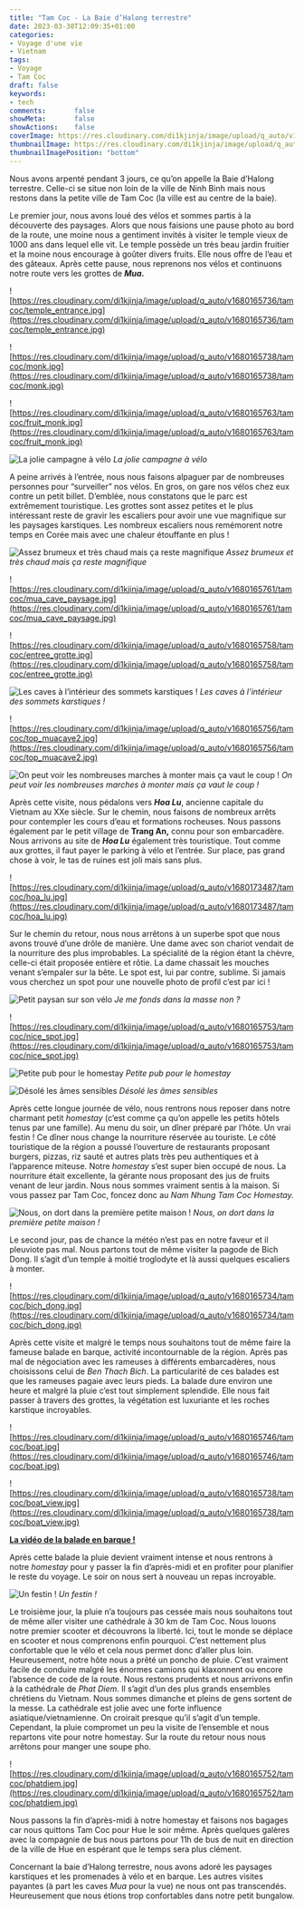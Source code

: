 ```yaml
---
title: "Tam Coc - La Baie d’Halong terrestre"
date: 2023-03-30T12:09:35+01:00
categories:
- Voyage d'une vie
- Vietnam
tags:
- Voyage
- Tam Coc
draft: false
keywords:
- tech
comments:       false
showMeta:       false
showActions:    false
coverImage: https://res.cloudinary.com/di1kjinja/image/upload/q_auto/v1680165749/tamcoc/pub_homestay.jpg
thumbnailImage: https://res.cloudinary.com/di1kjinja/image/upload/q_auto/v1680165746/tamcoc/boat.jpg
thumbnailImagePosition: "bottom"
---
```


Nous avons arpenté pendant 3 jours, ce qu’on appelle la Baie d’Halong terrestre. Celle-ci se situe non loin de la ville de Ninh Binh mais nous restons dans la petite ville de Tam Coc (la ville est au centre de la baie). 

Le premier jour, nous avons loué des vélos et sommes partis à la découverte des paysages. Alors que nous faisions une pause photo au bord de la route, une moine nous a gentiment invités à visiter le temple vieux de 1000 ans dans lequel elle vit. Le temple possède un très beau jardin fruitier et la moine nous encourage à goûter divers fruits. Elle nous offre de l’eau et des gâteaux. Après cette pause, nous reprenons nos vélos et continuons notre route vers les grottes de *****Mua.***** 

![https://res.cloudinary.com/di1kjinja/image/upload/q_auto/v1680165736/tamcoc/temple_entrance.jpg](https://res.cloudinary.com/di1kjinja/image/upload/q_auto/v1680165736/tamcoc/temple_entrance.jpg)

![https://res.cloudinary.com/di1kjinja/image/upload/q_auto/v1680165738/tamcoc/monk.jpg](https://res.cloudinary.com/di1kjinja/image/upload/q_auto/v1680165738/tamcoc/monk.jpg)

![https://res.cloudinary.com/di1kjinja/image/upload/q_auto/v1680165763/tamcoc/fruit_monk.jpg](https://res.cloudinary.com/di1kjinja/image/upload/q_auto/v1680165763/tamcoc/fruit_monk.jpg)

![La jolie campagne à vélo](https://res.cloudinary.com/di1kjinja/image/upload/q_auto/v1680165761/tamcoc/promenade_velo.jpg)
*La jolie campagne à vélo*

A peine arrivés à l’entrée, nous nous faisons alpaguer par de nombreuses personnes pour “surveiller” nos vélos. En gros, on gare nos vélos chez eux contre un petit billet. D’emblée, nous constatons que le parc est extrêmement touristique. Les grottes sont assez petites et le plus intéressant reste de gravir les escaliers pour avoir une vue magnifique sur les paysages karstiques. Les nombreux escaliers nous remémorent notre temps en Corée mais avec une chaleur étouffante en plus ! 

![Assez brumeux et très chaud mais ça reste magnifique](https://res.cloudinary.com/di1kjinja/image/upload/q_auto/v1680165755/tamcoc/view_from_top.jpg)
*Assez brumeux et très chaud mais ça reste magnifique*

![https://res.cloudinary.com/di1kjinja/image/upload/q_auto/v1680165761/tamcoc/mua_cave_paysage.jpg](https://res.cloudinary.com/di1kjinja/image/upload/q_auto/v1680165761/tamcoc/mua_cave_paysage.jpg)

![https://res.cloudinary.com/di1kjinja/image/upload/q_auto/v1680165758/tamcoc/entree_grotte.jpg](https://res.cloudinary.com/di1kjinja/image/upload/q_auto/v1680165758/tamcoc/entree_grotte.jpg)

![Les caves à l’intérieur des sommets karstiques !](https://res.cloudinary.com/di1kjinja/image/upload/q_auto/v1680165736/tamcoc/cave.jpg)
*Les caves à l’intérieur des sommets karstiques !*

![https://res.cloudinary.com/di1kjinja/image/upload/q_auto/v1680165756/tamcoc/top_muacave2.jpg](https://res.cloudinary.com/di1kjinja/image/upload/q_auto/v1680165756/tamcoc/top_muacave2.jpg)

![On peut voir les nombreuses marches à monter mais ça vaut le coup !](https://res.cloudinary.com/di1kjinja/image/upload/q_auto/v1680165737/tamcoc/sightseeing.jpg)
*On peut voir les nombreuses marches à monter mais ça vaut le coup !*

Après cette visite, nous pédalons vers *****Hoa Lu*****, ancienne capitale du Vietnam au XXe siècle. Sur le chemin, nous faisons de nombreux arrêts pour contempler les cours d’eau et formations rocheuses. Nous passons également par le petit village de **********Trang An,********** connu pour son embarcadère. Nous arrivons au site de *******Hoa Lu******* également très touristique. Tout comme aux grottes, il faut payer le parking à vélo et l’entrée. Sur place, pas grand chose à voir, le tas de ruines est joli mais sans plus. 

![https://res.cloudinary.com/di1kjinja/image/upload/q_auto/v1680173487/tamcoc/hoa_lu.jpg](https://res.cloudinary.com/di1kjinja/image/upload/q_auto/v1680173487/tamcoc/hoa_lu.jpg)

Sur le chemin du retour, nous nous arrêtons à un superbe spot que nous avons trouvé d’une drôle de manière. Une dame avec son chariot vendait de la nourriture des plus improbables. La spécialité de la région étant la chèvre, celle-ci était proposée entière et rôtie. La dame chassait les mouches venant s’empaler sur la bête. Le spot est, lui par contre, sublime. Si jamais vous cherchez un spot pour une nouvelle photo de profil c’est par ici !

![Petit paysan sur son vélo](https://res.cloudinary.com/di1kjinja/image/upload/q_auto/v1680165734/Tam%20Coc/vietvelo.jpg)
*Je me fonds dans la masse non ?*

![https://res.cloudinary.com/di1kjinja/image/upload/q_auto/v1680165753/tamcoc/nice_spot.jpg](https://res.cloudinary.com/di1kjinja/image/upload/q_auto/v1680165753/tamcoc/nice_spot.jpg)

![Petite pub pour le homestay](https://res.cloudinary.com/di1kjinja/image/upload/q_auto/v1680165749/tamcoc/pub_homestay.jpg)
*Petite pub pour le homestay*

![Désolé les âmes sensibles](https://res.cloudinary.com/di1kjinja/image/upload/q_auto/v1680165734/tamcoc/goat.jpg)
*Désolé les âmes sensibles*

Après cette longue journée de vélo, nous rentrons nous reposer dans notre charmant petit *homestay* (c’est comme ça qu’on appelle les petits hôtels tenus par une famille). Au menu du soir, un dîner préparé par l’hôte. Un vrai festin ! Ce dîner nous change la nourriture réservée au touriste. Le côté touristique de la région a poussé l’ouverture de restaurants proposant burgers, pizzas, riz sauté et autres plats très peu authentiques et à l’apparence miteuse. Notre *homestay* s’est super bien occupé de nous. La nourriture était excellente, la gérante nous proposant des jus de fruits venant de leur jardin. Nous nous sommes vraiment sentis à la maison. Si vous passez par Tam Coc, foncez donc au *Nam Nhung Tam Coc Homestay.*

![Nous, on dort dans la première petite maison !](https://res.cloudinary.com/di1kjinja/image/upload/q_auto/v1680173488/tamcoc/homestay.jpg)
*Nous, on dort dans la première petite maison !*

Le second jour, pas de chance la météo n’est pas en notre faveur et il pleuviote pas mal. Nous partons tout de même visiter la pagode de Bich Dong. Il s’agit d’un temple à moitié troglodyte et là aussi quelques escaliers à monter. 

![https://res.cloudinary.com/di1kjinja/image/upload/q_auto/v1680165734/tamcoc/bich_dong.jpg](https://res.cloudinary.com/di1kjinja/image/upload/q_auto/v1680165734/tamcoc/bich_dong.jpg)

Après cette visite et malgré le temps nous souhaitons tout de même faire la fameuse balade en barque, activité incontournable de la région. Après pas mal de négociation avec les rameuses à différents embarcadères, nous choisissons celui de *Ben Thach Bich*. La particularité de ces balades est que les rameuses pagaie avec leurs pieds. La balade dure environ une heure et malgré la pluie c’est tout simplement splendide. Elle nous fait passer à travers des grottes, la végétation est luxuriante et les roches karstique incroyables. 

![https://res.cloudinary.com/di1kjinja/image/upload/q_auto/v1680165746/tamcoc/boat.jpg](https://res.cloudinary.com/di1kjinja/image/upload/q_auto/v1680165746/tamcoc/boat.jpg)

![https://res.cloudinary.com/di1kjinja/image/upload/q_auto/v1680165738/tamcoc/boat_view.jpg](https://res.cloudinary.com/di1kjinja/image/upload/q_auto/v1680165738/tamcoc/boat_view.jpg)

[**La vidéo de la balade en barque !**](https://res.cloudinary.com/di1kjinja/video/upload/q_auto/v1680165741/tamcoc/boat_video.mp4)


Après cette balade la pluie devient vraiment intense et nous rentrons à notre *homestay* pour y passer la fin d’après-midi et en profiter pour planifier le reste du voyage. Le soir on nous sert à nouveau un repas incroyable. 

![Un festin !](https://res.cloudinary.com/di1kjinja/image/upload/q_auto/v1680165755/tamcoc/diner.jpg)
*Un festin !*

Le troisième jour, la pluie n’a toujours pas cessée mais nous souhaitons tout de même aller visiter une cathédrale à 30 km de Tam Coc. Nous louons notre premier scooter et découvrons la liberté. Ici, tout le monde se déplace en scooter et nous comprenons enfin pourquoi. C’est nettement plus confortable que le vélo et cela nous permet donc d’aller plus loin. Heureusement, notre hôte nous a prêté un poncho de pluie. C’est vraiment facile de conduire malgré les énormes camions qui klaxonnent ou encore l’absence de code de la route. Nous restons prudents et nous arrivons enfin à la cathédrale de *Phat Diem*. Il s’agit d’un des plus grands ensembles chrétiens du Vietnam. Nous sommes dimanche et pleins de gens sortent de la messe. La cathédrale est jolie avec une forte influence asiatique/vietnamienne. On croirait presque qu’il s’agit d’un temple. Cependant, la pluie compromet un peu la visite de l’ensemble et nous repartons vite pour notre homestay. Sur la route du retour nous nous arrêtons pour manger une soupe pho. 

![https://res.cloudinary.com/di1kjinja/image/upload/q_auto/v1680165752/tamcoc/phatdiem.jpg](https://res.cloudinary.com/di1kjinja/image/upload/q_auto/v1680165752/tamcoc/phatdiem.jpg)

Nous passons la fin d’après-midi à notre homestay et faisons nos bagages car nous quittons Tam Coc pour Hue le soir même.  Après quelques galères avec la compagnie de bus nous partons pour 11h de bus de nuit en direction de la ville de Hue en espérant que le temps sera plus clément.  

Concernant la baie d’Halong terrestre, nous avons adoré les paysages karstiques et les promenades à vélo et en barque. Les autres visites payantes (à part les caves *Mua* pour la vue) ne nous ont pas transcendés. Heureusement que nous étions trop confortables dans notre petit bungalow.
